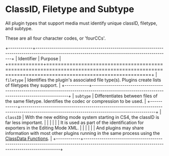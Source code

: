 # ClassID, Filetype and Subtype

All plugin types that support media must identify unique classID, filetype, and subtype.

These are all four character codes, or 'fourCCs'.

+------------+------------------------------------------------------------------------------------------------------------------------------------------------+
| Identifier |                                                                    Purpose                                                                     |
+============+================================================================================================================================================+
| `filetype` | Identifies the plugin's associated file type(s). Plugins create lists of filetypes they support.                                               |
+------------+------------------------------------------------------------------------------------------------------------------------------------------------+
| `subtype`  | Differentiates between files of the same filetype. Identifies the codec or compression to be used.                                             |
+------------+------------------------------------------------------------------------------------------------------------------------------------------------+
| `classID`  | With the new editing mode system starting in CS4, the classID is far less important.                                                           |
|            |                                                                                                                                                |
|            | It is used as part of the identification for exporters in the Editing Mode XML.                                                                |
|            |                                                                                                                                                |
|            | And plugins may share information with most other plugins running in the same process using the [ClassData Functions](classdata-functions.md). |
+------------+------------------------------------------------------------------------------------------------------------------------------------------------+
